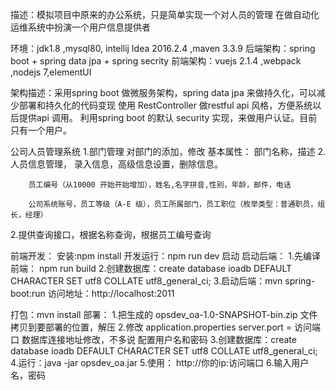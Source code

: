 描述：模拟项目中原来的办公系统，只是简单实现一个对人员的管理
        在做自动化运维系统中扮演一个用户信息提供者

环境：jdk1.8 ,mysql80, intellij Idea 2016.2.4 ,maven 3.3.9
后端架构：spring boot + spring data jpa + spring secrity
前端架构：vuejs 2.1.4 ,webpack ,nodejs 7,elementUI

架构描述：采用spring boot 做微服务架构，spring data jpa 来做持久化，可以减少部署和持久化的代码变现
        使用 RestController 做restful api 风格，方便系统以后提供api 调用。
        利用spring boot 的默认 security 实现，来做用户认证。目前只有一个用户。

公司人员管理系统
1.部门管理
    对部门的添加，修改
    基本属性：
    部门名称，描述
2.人员信息管理，
    录入信息，高级信息设置，删除信息。

        员工编号（从10000 开始开始增加），姓名,名字拼音,性别，年龄，邮件，电话

        公司系统账号，员工等级（A-E 级），员工所属部门，员工职位（枚举类型：普通职员，组长，经理）


2.提供查询接口，根据名称查询，根据员工编号查询

前端开发：
 安装:npm install
 开发运行：npm run dev 启动
启动后端：
1.先编译前端： npm run build
2.创建数据库：create database ioadb DEFAULT CHARACTER SET utf8 COLLATE utf8_general_ci;
3.启动后端：mvn spring-boot:run
访问地址：http://localhost:2011

打包：mvn install
部署：
1.把生成的 opsdev_oa-1.0-SNAPSHOT-bin.zip 文件拷贝到要部署的位置，解压
2.修改 application.properties
    server.port = 访问端口
    数据库连接地址修改，不多说
    配置用户名和密码
3.创建数据库：create database ioadb DEFAULT CHARACTER SET utf8 COLLATE utf8_general_ci;
4.运行：java -jar opsdev_oa.jar
5.使用： http://你的ip:访问端口
6.输入用户名，密码

